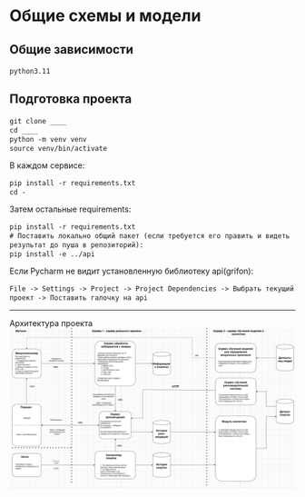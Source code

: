 # Общие схемы и модели

## Общие зависимости

    python3.11

## Подготовка проекта

    git clone ____
    cd ____
    python -m venv venv
    source venv/bin/activate

В каждом сервисе:

    pip install -r requirements.txt
    cd -

Затем остальные requirements:

    pip install -r requirements.txt
    # Поставить локально общий пакет (если требуется его править и видеть результат до пуша в репозиторий):
    pip install -e ../api

Если Pycharm не видит установленную библиотеку api(grifon):
    
    File -> Settings -> Project -> Project Dependencies -> Выбрать текущий проект -> Поставить галочку на api

___

Архитектура проекта
![img.png](res/architecture.png)